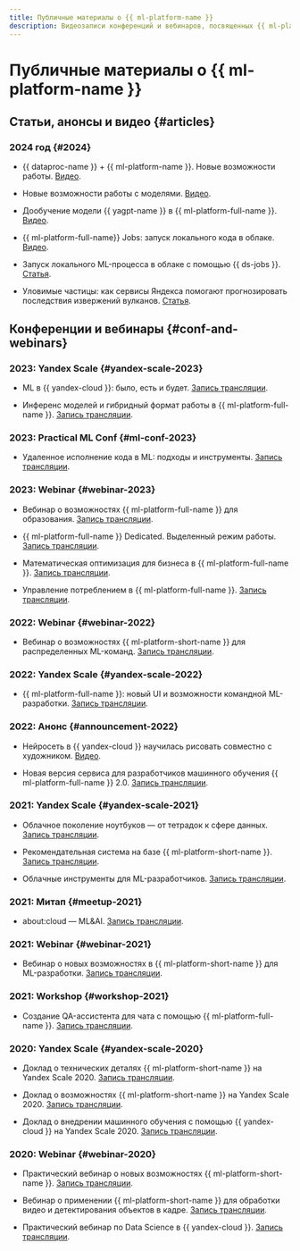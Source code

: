 ```yaml
---
title: Публичные материалы о {{ ml-platform-name }}
description: Видеозаписи конференций и вебинаров, посвященных {{ ml-platform-name }}.
---
```


# Публичные материалы о {{ ml-platform-name }}

## Статьи, анонсы и видео {#articles}

### 2024 год {#2024}

* {{ dataproc-name }} + {{ ml-platform-name }}. Новые возможности работы. [Видео](https://www.youtube.com/watch?v=H97HZ4ja1-4).

* Новые возможности работы с моделями. [Видео](https://www.youtube.com/watch?v=3W5ePOLQg64).

* Дообучение модели {{ yagpt-name }} в {{ ml-platform-full-name }}. [Видео](https://www.youtube.com/watch?v=hGrH0Shovtk).

* {{ ml-platform-full-name}} Jobs: запуск локального кода в облаке. [Видео](https://www.youtube.com/watch?v=As9b73RORTk).

* Запуск локального ML-процесса в облаке с помощью {{ ds-jobs }}. [Статья](https://habr.com/ru/companies/yandex_cloud_and_infra/articles/788872/).

* Уловимые частицы: как сервисы Яндекса помогают прогнозировать последствия извержений вулканов. [Статья](https://habr.com/ru/companies/yandex/articles/794883/).

## Конференции и вебинары {#conf-and-webinars}

### 2023: Yandex Scale {#yandex-scale-2023}

* ML в {{ yandex-cloud }}: было, есть и будет. [Запись трансляции](https://www.youtube.com/watch?v=90jIHP2F-zA).

* Инференс моделей и гибридный формат работы в {{ ml-platform-full-name }}. [Запись трансляции](https://www.youtube.com/watch?v=8asQwGQdr0w).

### 2023: Practical ML Conf {#ml-conf-2023}

* Удаленное исполнение кода в ML: подходы и инструменты. [Запись трансляции](https://youtu.be/iWnh2Da1RG4?si=R26ZdYqwqqQrv8rR).

### 2023: Webinar {#webinar-2023}

* Вебинар о возможностях {{ ml-platform-full-name }} для образования. [Запись трансляции](https://www.youtube.com/watch?v=pRTKbG-kaUg).

* {{ ml-platform-full-name }} Dedicated. Выделенный режим работы. [Запись трансляции](https://www.youtube.com/watch?v=U4rxkHKqm2U).

* Математическая оптимизация для бизнеса в {{ ml-platform-full-name }}. [Запись трансляции](https://www.youtube.com/watch?v=fOzDMNAGQXw).

* Управление потреблением в {{ ml-platform-full-name }}. [Запись трансляции](https://www.youtube.com/watch?v=NmF2L3hF7Xk).

### 2022: Webinar {#webinar-2022}

* Вебинар о возможностях {{ ml-platform-short-name }} для распределенных ML-команд. [Запись трансляции](https://youtu.be/xM0qdz5wJdE).

### 2022: Yandex Scale {#yandex-scale-2022}

* {{ ml-platform-full-name }}: новый UI и возможности командной ML-разработки. [Запись трансляции](https://youtu.be/xzEW5g7WVd4).

### 2022: Анонс {#announcement-2022}

* Нейросеть в {{ yandex-cloud }} научилась рисовать совместно с художником. [Видео](https://youtu.be/eDfMYlQv5_4).

* Новая версия сервиса для разработчиков машинного обучения {{ ml-platform-full-name }} 2.0. [Запись трансляции](https://youtu.be/Mhjkh386Ajw).

### 2021: Yandex Scale {#yandex-scale-2021}

* Облачное поколение ноутбуков — от тетрадок к сфере данных. [Запись трансляции](https://youtu.be/vKLqfcKXRo8).

* Рекомендательная система на базе {{ ml-platform-short-name }}. [Запись трансляции](https://youtu.be/oavkOOJMVK8).

* Облачные инструменты для ML-разработчиков. [Запись трансляции](https://youtu.be/euqmLppB4f0).

### 2021: Митап {#meetup-2021}

* about:cloud — ML&AI. [Запись трансляции](https://youtu.be/qWO2P0Mc_Bc).

### 2021: Webinar {#webinar-2021}

* Вебинар о новых возможностях в {{ ml-platform-short-name }} для ML-разработки. [Запись трансляции](https://youtu.be/udZcoKwb6aM).

### 2021: Workshop {#workshop-2021}

* Создание QA-ассистента для чата с помощью {{ ml-platform-full-name }}. [Запись трансляции](https://youtu.be/fHQAT6rYO7c).

### 2020: Yandex Scale {#yandex-scale-2020}

* Доклад о технических деталях {{ ml-platform-short-name }} на Yandex Scale 2020. [Запись трансляции](https://youtu.be/5y2-x9GcITs).

* Доклад о возможностях {{ ml-platform-short-name }} на Yandex Scale 2020. [Запись трансляции](https://youtu.be/MtXpZ4RZAjk).

* Доклад о внедрении машинного обучения с помощью {{ yandex-cloud }} на Yandex Scale 2020. [Запись трансляции](https://youtu.be/MxuABVNZV38).

### 2020: Webinar {#webinar-2020}

* Практический вебинар о новых возможностях {{ ml-platform-short-name }}. [Запись трансляции](https://youtu.be/70lIkTJjAZU).

* Вебинар о применении {{ ml-platform-short-name }} для обработки видео и детектирования объектов в кадре. [Запись трансляции](https://youtu.be/55qc9YHbVwE).

* Практический вебинар по Data Science в {{ yandex-cloud }}. [Запись трансляции](https://youtu.be/5o5OJOwDfaU).